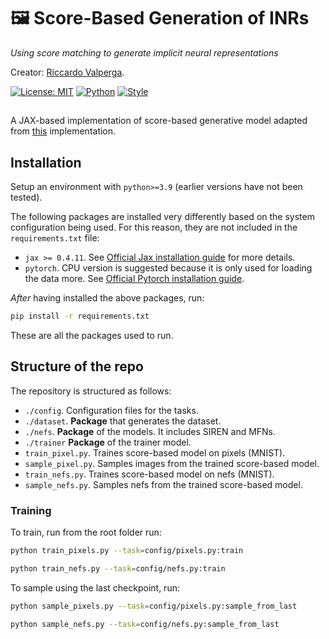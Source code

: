 # 🖼️ **Score-Based Generation of INRs**

*Using score matching to generate implicit neural representations*

Creator: [Riccardo Valperga](https://twitter.com/RValperga).

[![License: MIT](https://img.shields.io/badge/License-MIT-purple)](https://opensource.org/licenses/MIT)
[![Python](https://img.shields.io/badge/python-3.9+-blue.svg)](https://www.python.org/downloads/release/python-390/)
[![Style](https://img.shields.io/badge/code%20style-black-000000)](https://github.com/psf/black)


##

A JAX-based implementation of score-based generative model adapted from [this](https://huggingface.co/flax-community/NeuralODE_SDE/blame/30104049eb731d33d91363c3277b68b53a7c7376/Score-SDE/sample-from-score-sde.py) implementation.

<!-- TABLE OF CONTENTS

<details open="open">
  <summary>Table of Contents</summary>
  <ol>
    <li>
      <a href="#installation">Installation</a>
    </li>
    <li>
      <a href="#driven pendulum">The driven pendulum example</a>
    </li>
    <li>
      <a href="#structure">Structure of the repo</a>
    </li>
    <li>
      <a href="#usage">Usage</a>
      <ul>
        <li><a href="#training">Training</a></li>
        <li><a href="#running">Running</a></li>
      </ul>
    </li>
    <li><a href="#license">License</a></li>
    <li><a href="#contact">Contact</a></li>
  </ol>
</details> -->

## Installation

Setup an environment with `python>=3.9` (earlier versions have not been tested).

The following packages are installed very differently based on the system configuration being used. For this reason, they are not included in the `requirements.txt` file:

- `jax >= 0.4.11`. See [Official Jax installation guide](https://github.com/google/jax#installation) for more details.
- `pytorch`. CPU version is suggested because it is only used for loading the data more. See [Official Pytorch installation guide](https://pytorch.org/get-started/locally/).

_After_ having installed the above packages, run:

```bash
pip install -r requirements.txt
```

These are all the packages used to run.


## Structure of the repo

The repository is structured as follows:

- `./config`. Configuration files for the tasks.
- `./dataset`. **Package** that generates the dataset.
- `./nefs`. **Package** of the models. It includes SIREN and MFNs.
- `./trainer` **Package** of the trainer model.
- `train_pixel.py`. Traines score-based model on pixels (MNIST).
- `sample_pixel.py`. Samples images from the trained score-based model.
- `train_nefs.py`. Traines score-based model on nefs (MNIST).
- `sample_nefs.py`. Samples nefs from the trained score-based model.

### Training

To train, run from the root folder run:

```bash
python train_pixels.py --task=config/pixels.py:train
```

```bash
python train_nefs.py --task=config/nefs.py:train
```

To sample using the last checkpoint, run:


```bash
python sample_pixels.py --task=config/pixels.py:sample_from_last
```

```bash
python sample_nefs.py --task=config/nefs.py:sample_from_last
```



<!-- In particular:

- `-config.wandb.wanbb_log=False`: Wandb logging.

- `--config.dataset.train_lines=150`: with this, we use the first 150 lines in the `./pendulum_data` as training points.

- `--config.dataset.batch_size=150`: the traoning batch size. In this case it is full-batch.

- `--config.dataset.num_lines=200`: the total number of points in `./pendulum_data`. In this case 50 points will be used for evaluation.

- `--config.model.num_layers_flow=5 `: number of layers in the flow.

- `--config.model.num_layers=2`: number of layers in the MLP used to construct flow layers. -->

<!-- ### Testing

To test the trained model:

```bash
python test.py --config=config/config.py:test_last --config.model.num_layers_flow=5 --config.model.num_layers=2 --config.model.num_hidden=32 --config.model.d=1
```

Checkpoint from training are saved in `./checkpoints` using date and time as name. `-config=config/config.py:test_last` runs the most recent one. To run a specific one use, for example `-config=config/config.py:test_last --config.date_and_time = "2023-10-10_19-15-40"`. -->

<!-- ## License

Distributed under the MIT License. See `LICENSE` for more information.

## Contact

[Riccardo Valperga](https://twitter.com/RValperga) -->
